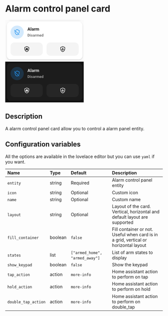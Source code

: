 # Alarm control panel card

![Alarm light](../images/alarm-light.png)
![Alarm dark](../images/alarm-dark.png)

## Description

A alarm control panel card allow you to control a alarm panel entity.

## Configuration variables

All the options are available in the lovelace editor but you can use `yaml` if you want.

| Name                | Type    | Default                        | Description                                                                         |
| :------------------ | :------ | :----------------------------- | :---------------------------------------------------------------------------------- |
| `entity`            | string  | Required                       | Alarm control panel entity                                                          |
| `icon`              | string  | Optional                       | Custom icon                                                                         |
| `name`              | string  | Optional                       | Custom name                                                                         |
| `layout`            | string  | Optional                       | Layout of the card. Vertical, horizontal and default layout are supported           |
| `fill_container`    | boolean | `false`                        | Fill container or not. Useful when card is in a grid, vertical or horizontal layout |
| `states`            | list    | `["armed_home", "armed_away"]` | List of arm states to display                                                       |
| `show_keypad`       | boolean | `false`                        | Show the keypad                                                                     |
| `tap_action`        | action  | `more-info`                    | Home assistant action to perform on tap                                             |
| `hold_action`       | action  | `more-info`                    | Home assistant action to perform on hold                                            |
| `double_tap_action` | action  | `more-info`                    | Home assistant action to perform on double_tap                                      |

